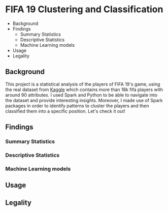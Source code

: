 # FIFA 19 Clustering and Classification
- Background
- Findings
  - Summary Statistics
  - Descriptive Statistics
  - Machine Learning models
- Usage
- Legality

## Background
This project is a statistical analysis of the players of FIFA 19's game, using the real dataset from [Kaggle](https://kaggle.com/) which contains more than 18k fifa players with around 90 attributes. I used Spark and Python to be able to navigate into the dataset and provide interesting insights. Moreover, I made use of Spark packages in order to identify patterns to cluster the players and then classified them into a specific position. Let's check it out! 

## Findings

### Summary Statistics

### Descriptive Statistics

### Machine Learning models

## Usage

## Legality
